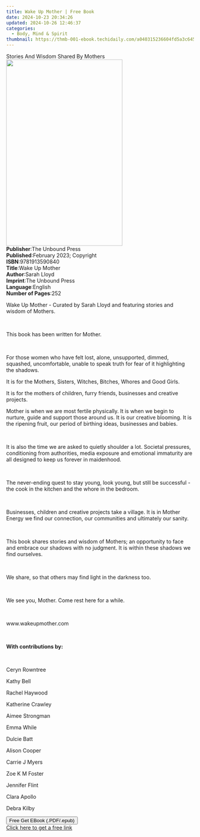 ```yaml
---
title: Wake Up Mother | Free Book
date: 2024-10-23 20:34:26
updated: 2024-10-26 12:46:37
categories:
  - Body, Mind & Spirit
thumbnail: https://thmb-001-ebook.techidaily.com/a040315236604fd5a3c6459772dce1aadeab4ae6e743d4e9bac1546c52300306.jpg
---
```

<main id="book-container">
  <div class="flex flex-col">
    <div class="book-brief flex-1 py-6 px-4 sm:p-6 md:py-10 md:px-8">
      <!-- brief-->
      <div class="book-brief-main">Stories And Wisdom Shared By Mothers</div>
    </div>
    <div
      class="book-meta-info flex-1 grid gap-4 col-start-1 col-end-3 row-start-1 sm:mb-6 sm:grid-cols-4 lg:gap-6 lg:col-start-2 lg:row-end-6 lg:row-span-6 lg:mb-0"
    >
      <div
        class="book-meta-info-left place-content-center mt-4 p-4 text-sm leading-6 col-start-2 col-span-2 dark:text-slate-400"
      >
        <img
          class="w-full h-500 object-cover rounded-lg sm:h-255 sm:col-span-2 lg:col-span-full"
          src="https://img-001-ebook.techidaily.com/794038efee46106e38c76efebbc65e186a10ab2613e5f53f52b46d1c313a9274.jpg"
          alt=""
          width="312"
          height="500"
        />
      </div>
      <div
        class="book-meta-info-right mt-2 col-start-1 row-start-2 col-span-3 self-center"
      >
        <!-- meta data  -->
        <div class="flex flex-col px-4 md:px-8">
          <div class="flex-1">
            <strong>Publisher</strong>:<span class="px-2"
              >The Unbound Press</span
            >
          </div>
          <div class="flex-1">
            <strong>Published</strong>:<span class="px-2"
              >February 2023; Copyright</span
            >
          </div>
          <div class="flex-1">
            <strong>ISBN</strong>:<span class="px-2">9781913590840</span>
          </div>
          <div class="flex-1">
            <strong>Title</strong>:<span class="px-2">Wake Up Mother</span>
          </div>
          <div class="flex-1">
            <strong>Author</strong>:<span class="px-2">Sarah Lloyd</span>
          </div>
          <div class="flex-1">
            <strong>Imprint</strong>:<span class="px-2">The Unbound Press</span>
          </div>
          <div class="flex-1">
            <strong>Language</strong>:<span class="px-2">English</span>
          </div>
          <div class="flex-1">
            <strong>Number of Pages</strong>:<span class="px-2">252</span>
          </div>
        </div>
      </div>
    </div>
    <div class="book-description flex-1 py-6 px-4 sm:p-6 md:py-10 md:px-8">
      <div class="book-description-main">
        <div accordion-content="" id="description">
          <p>
            Wake Up Mother - Curated by Sarah Lloyd and featuring stories and
            wisdom of Mothers.
          </p>
          <p><br /></p>
          <p>This book has been written for Mother.</p>
          <p><br /></p>
          <p>
            For those women who have felt lost, alone, unsupported, dimmed,
            squashed, uncomfortable, unable to speak truth for fear of it
            highlighting the shadows.&nbsp;&nbsp;
          </p>
          <p>
            It is for the Mothers, Sisters, Witches, Bitches, Whores and Good
            Girls.&nbsp;&nbsp;
          </p>
          <p>
            It is for the mothers of children, furry friends, businesses and
            creative projects.&nbsp;
          </p>
          <p>
            Mother is when we are most fertile physically. It is when we begin
            to nurture, guide and support those around us. It is our creative
            blooming. It is the ripening fruit, our period of birthing ideas,
            businesses and babies.&nbsp;
          </p>
          <p><br /></p>
          <p>
            It is also the time we are asked to quietly shoulder a lot. Societal
            pressures, conditioning from authorities, media exposure and
            emotional immaturity are all designed to keep us forever in
            maidenhood.&nbsp;
          </p>
          <p><br /></p>
          <p>
            The never-ending quest to stay young, look young, but still be
            successful - the cook in the kitchen and the whore in the bedroom.
          </p>
          <p><br /></p>
          <p>
            Businesses, children and creative projects take a village. It is in
            Mother Energy we find our connection, our communities and ultimately
            our sanity.&nbsp;
          </p>
          <p><br /></p>
          <p>
            This book shares stories and wisdom of Mothers; an opportunity to
            face and embrace our shadows with no judgment. It is within these
            shadows we find ourselves.&nbsp;
          </p>
          <p><br /></p>
          <p>We share, so that others may find light in the darkness too.</p>
          <p><br /></p>
          <p>We see you, Mother. Come rest here for a while.</p>
          <p><br /></p>
          <p>www.wakeupmother.com</p>
          <p><br /></p>
          <p><strong>With contributions by:</strong></p>
          <p><br /></p>
          <p>Ceryn Rowntree</p>
          <p>Kathy Bell</p>
          <p>Rachel Haywood</p>
          <p>Katherine Crawley</p>
          <p>Aimee Strongman</p>
          <p>Emma While</p>
          <p>Dulcie Batt</p>
          <p>Alison Cooper</p>
          <p>Carrie J Myers</p>
          <p>Zoe K M Foster</p>
          <p>Jennifer Flint</p>
          <p>Clara Apollo</p>
          <p>Debra Kilby</p>
        </div>
        <div class="accordion-fader"></div>
      </div>
    </div>
    <div class="book-excerpts flex-1 py-6 px-4 sm:p-6 md:py-10 md:px-8"></div>
    <div
      class="book-about-author flex-1 py-6 px-4 sm:p-6 md:py-10 md:px-8"
    ></div>
    <div class="book-free-get flex-1 py-6 px-4 sm:p-6 md:py-10 md:px-8">
      <button
        id="btn-free-get"
        class="bg-blue-500 hover:bg-blue-700 text-white font-bold py-2 px-4 rounded"
      >
        Free Get EBook (.PDF/.epub)
      </button>
      <div id="countdown-display" class="px-2 text-lg mt-2"></div>
      <a
        id="free-link"
        class="hidden bg-blue-500 hover:bg-blue-700 text-white font-bold py-2 px-4 rounded"
        href="https://www.ebooks.com/en-us/book/210751790/wake-up-mother/sarah-lloyd/"
        target="_blank"
        >Click here to get a free link</a
      >
    </div>
    <script>
      let countdownTime = 0;
      let countdownInterval = null;
      document
        .getElementById('btn-free-get')
        .addEventListener('click', startCountdown);
      function startCountdown() {
        countdownTime = new Date().getTime() + 60000 * 3;
        countdownInterval = setInterval(updateCountdown, 1000);
        document.getElementById('btn-free-get').disabled = true;
        document
          .getElementById('btn-free-get')
          .classList.add('bg-gray-500', 'cursor-not-allowed');
      }
      function updateCountdown() {
        let currentTime = new Date().getTime();
        let timeLeft = countdownTime - currentTime;
        let secondsLeft = Math.floor(timeLeft / 1000);
        document.getElementById('countdown-display').innerHTML =
          `Remaining time: ${secondsLeft} seconds.`;
        if (secondsLeft <= 0) {
          clearInterval(countdownInterval);
          document.getElementById('btn-free-get').classList.add('hidden');
          document.getElementById('free-link').classList.remove('hidden');
          document.getElementById('countdown-display').innerHTML = '';
        }
      }
    </script>
  </div>
</main>
